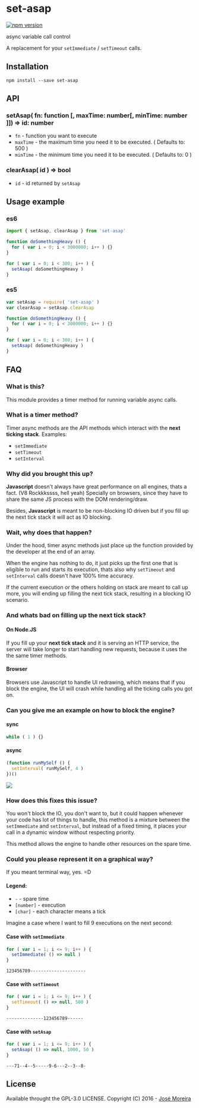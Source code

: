 # set-asap

[![npm version](https://badge.fury.io/js/set-asap.svg)](https://badge.fury.io/js/set-asap)

async variable call control

A replacement for your `setImmediate` / `setTimeout` calls.

## Installation

```
npm install --save set-asap
```

## API

### setAsap( fn: function [, maxTime: number[, minTime: number ]]) => id: number

* `fn` - function you want to execute
* `maxTime` - the maximum time you need it to be executed. ( Defaults to: 500 )
* `minTime` - the minimum time you need it to be executed. ( Defaults to: 0 )

### clearAsap( id ) => bool

* `id` - id returned by `setAsap`

## Usage example

### es6
```js
import { setAsap, clearAsap } from 'set-asap'

function doSomethingHeavy () {
  for ( var i = 0; i < 3000000; i++ ) {}
}

for ( var i = 0; i < 300; i++ ) {
  setAsap( doSomethingHeavy )
}
```

### es5
```js
var setAsap = require( 'set-asap' )
var clearAsap = setAsap.clearAsap

function doSomethingHeavy () {
  for ( var i = 0; i < 3000000; i++ ) {}
}

for ( var i = 0; i < 300; i++ ) {
  setAsap( doSomethingHeavy )
}
```

## FAQ

### What is this?

This module provides a timer method for running variable async calls.

### What is a timer method?

Timer async methods are the API methods which interact with the **next ticking stack**.
Examples:
- `setImmediate`
- `setTimeout`
- `setInterval`

### Why did you brought this up?

**Javascript** doesn't always have great performance on all engines, thats a fact.
(V8 Rockkkssss, hell yeah)
Specially on browsers, since they have to share the same JS process with the DOM
rendering/draw.

Besides, **Javascript** is meant to be non-blocking IO driven but if you fill
up the next tick stack it will act as IO blocking.

### Wait, why does that happen?

Under the hood, timer async methods just place up the function provided by the
developer at the end of an array.

When the engine has nothing to do, it just picks up the first one that is
eligible to run and starts its execution, thats also why `setTimeout` and
`setInterval` calls doesn't have 100% time accuracy.

If the current execution or the others holding on stack are meant to call up
more, you will ending up filling the next tick stack, resulting in a blocking
IO scenario.

### And whats bad on filling up the next tick stack?

#### On Node.JS
If you fill up your **next tick stack** and it is serving an HTTP service, the
server will take longer to start handling new requests, because it uses the
the same timer methods.

#### Browser
Browsers use Javascript to handle UI redrawing, which means that if you block
the engine, the UI will crash while handling all the ticking calls you got on.

### Can you give me an example on how to block the engine?

#### sync
```js
while ( 1 ) {}
```

#### async
```js
(function runMySelf () {
  setInterval( runMySelf, 4 )
})()
```

<img src="http://g.recordit.co/P88YayHz01.gif" />


### How does this fixes this issue?

You won't block the IO, you don't want to, but it could happen whenever your
code has lot of things to handle, this method is a mixture between the
`setImmediate` and `setInterval`, but instead of a fixed timing, it places your
call in a dynamic window without respecting priority.

This method allows the engine to handle other resources on the spare time.

### Could you please represent it on a graphical way?

If you meant terminal way, yes. =D


#### Legend:
* `-` - spare time
* `[number]` - execution
* `[char]` - each character means a tick

Imagine a case where I want to fill 9 executions on the next second:

#### Case with `setImmediate`

```js
for ( var i = 1; i <= 9; i++ ) {
  setImmediate( () => null )
}
```

```
123456789---------------------
```

#### Case with `setTimeout`

```js
for ( var i = 1; i <= 9; i++ ) {
  setTimeout( () => null, 500 )
}
```

```
--------------123456789------
```

#### Case with `setAsap`

```js
for ( var i = 1; i <= 9; i++ ) {
  setAsap( () => null, 1000, 50 )
}
```

```
---71--4--5-----9-6---2--3--8-
```

## License

Available throught the GPL-3.0 LICENSE.
Copyright (C) 2016 - [José Moreira](https://github.com/cusspvz)
